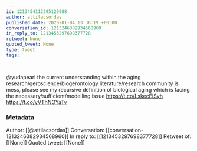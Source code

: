 ```yaml
---
id: 1213454112295129088
author: attilacsordas
published_date: 2020-01-04 13:36:19 +00:00
conversation_id: 1213246382934568960
in_reply_to: 1213453297698377728
retweet: None
quoted_tweet: None
type: tweet
tags:

---
```


@yudapearl the current understanding within the aging research/geroscience/biogerontology literature/research community is mess, please see my recursive definition of biological aging which is facing the necessary/sufficient/modelling issue https://t.co/LskecEISyh https://t.co/yVThNOYaTv

### Metadata

Author: [[@attilacsordas]]
Conversation: [[conversation-1213246382934568960]]
In reply to: [[1213453297698377728]]
Retweet of: [[None]]
Quoted tweet: [[None]]
